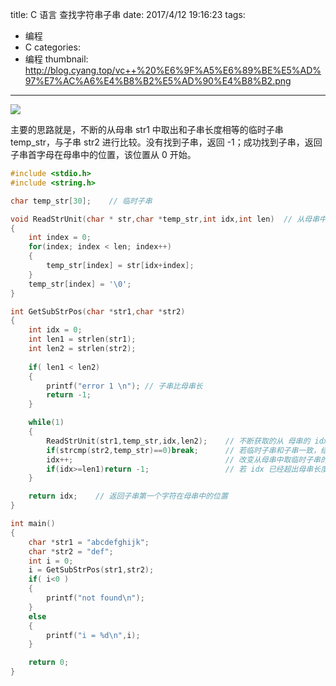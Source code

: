 title: C 语言 查找字符串子串
date: 2017/4/12 19:16:23
tags:
- 编程
- C
categories:
- 编程
thumbnail: http://blog.cyang.top/vc++%20%E6%9F%A5%E6%89%BE%E5%AD%97%E7%AC%A6%E4%B8%B2%E5%AD%90%E4%B8%B2.png
---


![](http://blog.cyang.top/vc++%20%E6%9F%A5%E6%89%BE%E5%AD%97%E7%AC%A6%E4%B8%B2%E5%AD%90%E4%B8%B2.png)

<!-- more -->

主要的思路就是，不断的从母串 str1 中取出和子串长度相等的临时子串 temp_str，与子串 str2 进行比较。没有找到子串，返回 -1；成功找到子串，返回子串首字母在母串中的位置，该位置从 0 开始。



```c
#include <stdio.h>
#include <string.h>

char temp_str[30];    // 临时子串

void ReadStrUnit(char * str,char *temp_str,int idx,int len)  // 从母串中获取与子串长度相等的临时子串
{
	int index = 0;
	for(index; index < len; index++)
	{
		temp_str[index] = str[idx+index];
	}
	temp_str[index] = '\0';
}

int GetSubStrPos(char *str1,char *str2)
{
	int idx = 0;
	int len1 = strlen(str1);
	int len2 = strlen(str2);
	
	if( len1 < len2)
	{
		printf("error 1 \n"); // 子串比母串长
		return -1;
	}

	while(1)
	{
		ReadStrUnit(str1,temp_str,idx,len2);    // 不断获取的从 母串的 idx 位置处更新临时子串
		if(strcmp(str2,temp_str)==0)break;      // 若临时子串和子串一致，结束循环
		idx++;                                  // 改变从母串中取临时子串的位置
		if(idx>=len1)return -1;                 // 若 idx 已经超出母串长度，说明母串不包含该子串
	}

	return idx;    // 返回子串第一个字符在母串中的位置
}

int main()
{
	char *str1 = "abcdefghijk";
	char *str2 = "def";
	int i = 0;
	i = GetSubStrPos(str1,str2);
	if( i<0 )
	{
		printf("not found\n");
	}
	else
	{
		printf("i = %d\n",i);
	}

	return 0;
}

```